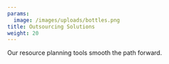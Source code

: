 ```yaml
---
params:
  image: /images/uploads/bottles.png
title: Outsourcing Solutions
weight: 20
---
```

Our resource planning tools smooth the path forward.

<!--more-->
